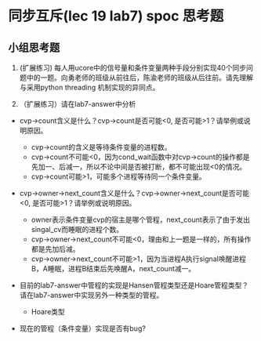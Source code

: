 # 同步互斥(lec 19 lab7) spoc 思考题
 
## 小组思考题

1. (扩展练习) 每人用ucore中的信号量和条件变量两种手段分别实现40个同步问题中的一题。向勇老师的班级从前往后，陈渝老师的班级从后往前。请先理解与采用python threading 机制实现的异同点。

2. （扩展练习）请在lab7-answer中分析
  -  cvp->count含义是什么？cvp->count是否可能<0, 是否可能>1？请举例或说明原因。
     - cvp->count的含义是等待条件变量的进程数。
     - cvp->count不可能<0，因为cond_wait函数中对cvp->count的操作都是先加一、后减一，所以不论中间是否被打断，都不可能出现<0的情况。
     - cvp->count可能>1，可能多个进程等待同一个条件变量。 
  
  -  cvp->owner->next\_count含义是什么？cvp->owner->next\_count是否可能<0, 是否可能>1？请举例或说明原因。
     - owner表示条件变量cvp的宿主是哪个管程，next\_count表示了由于发出singal_cv而睡眠的进程个数。
     - cvp->owner->next\_count不可能<0，理由和上一题是一样的，所有操作都是先加后减。
     - cvp->owner->next\_count不可能>1，因为当进程A执行signal唤醒进程B，A睡眠，进程B结束后先唤醒A，next\_count减一。
      
  -  目前的lab7-answer中管程的实现是Hansen管程类型还是Hoare管程类型？请在lab7-answer中实现另外一种类型的管程。
     - Hoare类型
  
  -  现在的管程（条件变量）实现是否有bug?

